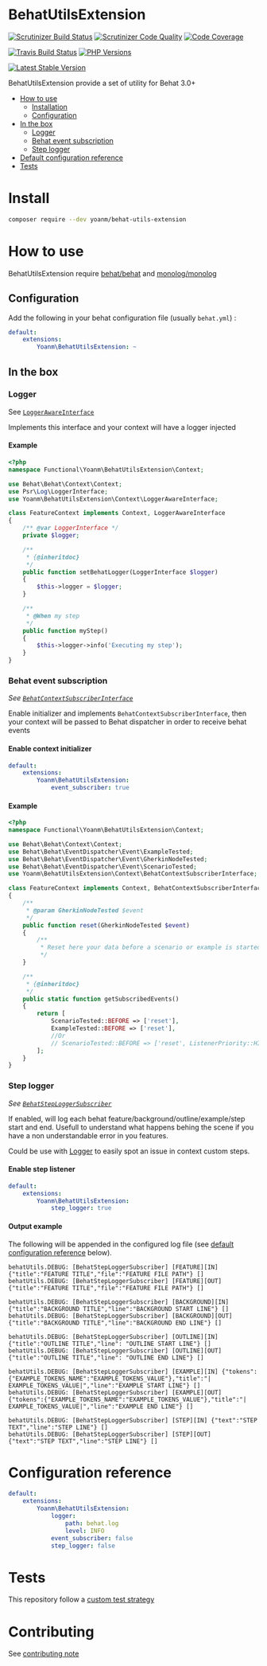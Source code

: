 # BehatUtilsExtension

[![Scrutinizer Build Status](https://img.shields.io/scrutinizer/build/g/yoanm/BehatUtilsExtension.svg?label=Scrutinizer)](https://scrutinizer-ci.com/g/yoanm/BehatUtilsExtension/?branch=master) [![Scrutinizer Code Quality](https://img.shields.io/scrutinizer/g/yoanm/BehatUtilsExtension.svg?label=Code%20quality)](https://scrutinizer-ci.com/g/yoanm/BehatUtilsExtension/?branch=master) [![Code Coverage](https://img.shields.io/scrutinizer/coverage/g/yoanm/BehatUtilsExtension.svg?label=Coverage)](https://scrutinizer-ci.com/g/yoanm/BehatUtilsExtension/?branch=master)

[![Travis Build Status](https://img.shields.io/travis/yoanm/BehatUtilsExtension/master.svg?label=travis)](https://travis-ci.org/yoanm/BehatUtilsExtension) [![PHP Versions](https://img.shields.io/badge/php-5.5%20%2F%205.6%20%2F%207.0-8892BF.svg)](https://php.net/)

[![Latest Stable Version](https://img.shields.io/packagist/v/yoanm/behat-utils-extension.svg)](https://packagist.org/packages/yoanm/behat-utils-extension)

BehatUtilsExtension provide a set of utility for Behat 3.0+

* [How to use](#how-to-use)
   * [Installation](#installation)
   * [Configuration](#configuration)
* [In the box](#in-the-box)
   * [Logger](#logger)
   * [Behat event subscription](#behat-event-subscription)
   * [Step logger](#step-logger)
* [Default configuration reference](#default-configuration-reference)
* [Tests](#tests)

# Install
```bash
composer require --dev yoanm/behat-utils-extension
```

# How to use
BehatUtilsExtension require [behat/behat](https://github.com/Behat/Behat) and [monolog/monolog](https://github.com/Seldaek/monolog)

## Configuration
Add the following in your behat configuration file (usually `behat.yml`) :
```yaml
default:
    extensions:
        Yoanm\BehatUtilsExtension: ~
```

## In the box

### Logger
See [`LoggerAwareInterface`](src/Yoanm/BehatUtilsExtension/Context/LoggerAwareInterface.php)

Implements this interface and your context will have a logger injected

#### Example
```php
<?php
namespace Functional\Yoanm\BehatUtilsExtension\Context;

use Behat\Behat\Context\Context;
use Psr\Log\LoggerInterface;
use Yoanm\BehatUtilsExtension\Context\LoggerAwareInterface;

class FeatureContext implements Context, LoggerAwareInterface
{
    /** @var LoggerInterface */
    private $logger;

    /**
     * {@inheritdoc}
     */
    public function setBehatLogger(LoggerInterface $logger)
    {
        $this->logger = $logger;
    }

    /**
     * @When my step
     */
    public function myStep()
    {
        $this->logger->info('Executing my step');
    }
}
```

### Behat event subscription
*See [`BehatContextSubscriberInterface`](src/Yoanm/BehatUtilsExtension/Context/BehatContextSubscriberInterface.php)*

Enable initializer and implements `BehatContextSubscriberInterface`, then your context will be passed to Behat dispatcher in order to receive behat events

#### Enable context initializer
```yaml
default:
    extensions:
        Yoanm\BehatUtilsExtension:
            event_subscriber: true
```

#### Example
```php
<?php
namespace Functional\Yoanm\BehatUtilsExtension\Context;

use Behat\Behat\Context\Context;
use Behat\Behat\EventDispatcher\Event\ExampleTested;
use Behat\Behat\EventDispatcher\Event\GherkinNodeTested;
use Behat\Behat\EventDispatcher\Event\ScenarioTested;
use Yoanm\BehatUtilsExtension\Context\BehatContextSubscriberInterface;

class FeatureContext implements Context, BehatContextSubscriberInterface
{
    /**
     * @param GherkinNodeTested $event
     */
    public function reset(GherkinNodeTested $event)
    {
        /**
         * Reset here your data before a scenario or example is started
         */
    }

    /**
     * {@inheritdoc}
     */
    public static function getSubscribedEvents()
    {
        return [
            ScenarioTested::BEFORE => ['reset'],
            ExampleTested::BEFORE => ['reset'],
            //Or
            // ScenarioTested::BEFORE => ['reset', ListenerPriority::HIGH_PRIORITY],
        ];
    }
}
```

### Step logger
*See [`BehatStepLoggerSubscriber`](src/Yoanm/BehatUtilsExtension/Subscriber/BehatStepLoggerSubscriber.php)*

If enabled, will log each behat feature/background/outline/example/step start and end. Usefull to understand what happens behing the scene if you have a non understandable error in you features.

Could be use with [Logger](#logger) to easily spot an issue in context custom steps.


#### Enable step listener
```yaml
default:
    extensions:
        Yoanm\BehatUtilsExtension:
            step_logger: true
```

#### Output example
The following will be appended in the configured log file (see [default configuration reference](#default-configuration-reference) below).
```
behatUtils.DEBUG: [BehatStepLoggerSubscriber] [FEATURE][IN] {"title":"FEATURE TITLE","file":"FEATURE FILE PATH"} []
behatUtils.DEBUG: [BehatStepLoggerSubscriber] [FEATURE][OUT] {"title":"FEATURE TITLE","file":"FEATURE FILE PATH"} []

behatUtils.DEBUG: [BehatStepLoggerSubscriber] [BACKGROUND][IN] {"title":"BACKGROUND TITLE","line":"BACKGROUND START LINE"} []
behatUtils.DEBUG: [BehatStepLoggerSubscriber] [BACKGROUND][OUT] {"title":"BACKGROUND TITLE","line":"BACKGROUND END LINE"} []

behatUtils.DEBUG: [BehatStepLoggerSubscriber] [OUTLINE][IN] {"title":"OUTLINE TITLE","line": "OUTLINE START LINE"} []
behatUtils.DEBUG: [BehatStepLoggerSubscriber] [OUTLINE][OUT] {"title":"OUTLINE TITLE","line": "OUTLINE END LINE"} []

behatUtils.DEBUG: [BehatStepLoggerSubscriber] [EXAMPLE][IN] {"tokens":{"EXAMPLE_TOKENS_NAME":"EXAMPLE_TOKENS_VALUE"},"title":"| EXAMPLE_TOKENS_VALUE|","line":"EXAMPLE START LINE"} []
behatUtils.DEBUG: [BehatStepLoggerSubscriber] [EXAMPLE][OUT] {"tokens":{"EXAMPLE_TOKENS_NAME":"EXAMPLE_TOKENS_VALUE"},"title":"| EXAMPLE_TOKENS_VALUE|","line":"EXAMPLE END LINE"} []

behatUtils.DEBUG: [BehatStepLoggerSubscriber] [STEP][IN] {"text":"STEP TEXT","line":"STEP LINE"} []
behatUtils.DEBUG: [BehatStepLoggerSubscriber] [STEP][OUT] {"text":"STEP TEXT","line":"STEP LINE"} []
```

# Configuration reference
```yaml
default:
    extensions:
        Yoanm\BehatUtilsExtension:
            logger:
                path: behat.log
                level: INFO
            event_subscriber: false
            step_logger: false
```

# Tests
This repository follow a [custom test strategy](https://github.com/yoanm/Readme/blob/master/Tests.md)

# Contributing
See [contributing note](./CONTRIBUTING.md)
